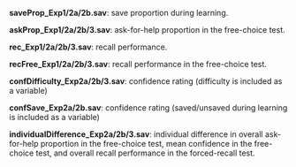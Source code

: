 **saveProp_Exp1/2a/2b.sav**: save proportion during learning.

**askProp_Exp1/2a/2b/3.sav**: ask-for-help proportion in the free-choice test.

**rec_Exp1/2a/2b/3.sav**: recall performance.

**recFree_Exp1/2a/2b/3.sav**: recall performance in the free-choice test.

**confDifficulty_Exp2a/2b/3.sav**: confidence rating (difficulty is included as a variable)

**confSave_Exp2a/2b.sav**: confidence rating (saved/unsaved during learning is included as a variable)

**individualDifference_Exp2a/2b/3.sav**: individual difference in overall ask-for-help proportion in the free-choice test, mean confidence in the free-choice test, and overall recall performance in the forced-recall test.